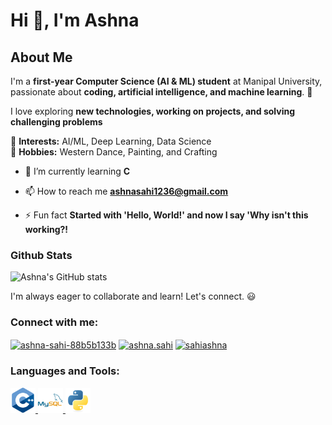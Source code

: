 
<h1 align="left">Hi 👋, I'm Ashna</h1>
<h2 align="left"> About Me</h2>  

I'm a **first-year Computer Science (AI & ML) student** at Manipal University, passionate about **coding, artificial intelligence, and machine learning**. 🚀 

I love exploring **new technologies, working on projects, and solving challenging problems**
 
🔹 **Interests:** AI/ML, Deep Learning, Data Science  
🔹 **Hobbies:** Western Dance, Painting, and Crafting  

- 🌱 I’m currently learning **C**

- 📫 How to reach me **ashnasahi1236@gmail.com**

- ⚡ Fun fact **Started with 'Hello, World!' and now I say 'Why isn't this working?!**

<h3 align="left">Github Stats</h3>

![Ashna's GitHub stats](https://github-readme-stats.vercel.app/api?username=lachimolala123&theme=dark&show_icons=true)

I'm always eager to collaborate and learn! Let's connect. 😃  
<h3 align="left">Connect with me:</h3>
<p align="left">
<a href="https://linkedin.com/in/ashna-sahi-88b5b133b" target="blank"><img align="center" src="https://raw.githubusercontent.com/rahuldkjain/github-profile-readme-generator/master/src/images/icons/Social/linked-in-alt.svg" alt="ashna-sahi-88b5b133b" height="30" width="40" /></a>
<a href="https://instagram.com/ashna.sahi" target="blank"><img align="center" src="https://raw.githubusercontent.com/rahuldkjain/github-profile-readme-generator/master/src/images/icons/Social/instagram.svg" alt="ashna.sahi" height="30" width="40" /></a>
<a href="https://www.hackerrank.com/sahiashna" target="blank"><img align="center" src="https://raw.githubusercontent.com/rahuldkjain/github-profile-readme-generator/master/src/images/icons/Social/hackerrank.svg" alt="sahiashna" height="30" width="40" /></a>
</p>

<h3 align="left">Languages and Tools:</h3>
<p align="left"> <a href="https://www.w3schools.com/cpp/" target="_blank" rel="noreferrer"> <img src="https://raw.githubusercontent.com/devicons/devicon/master/icons/cplusplus/cplusplus-original.svg" alt="cplusplus" width="40" height="40"/> </a> <a href="https://www.mysql.com/" target="_blank" rel="noreferrer"> <img src="https://raw.githubusercontent.com/devicons/devicon/master/icons/mysql/mysql-original-wordmark.svg" alt="mysql" width="40" height="40"/> </a> <a href="https://www.python.org" target="_blank" rel="noreferrer"> <img src="https://raw.githubusercontent.com/devicons/devicon/master/icons/python/python-original.svg" alt="python" width="40" height="40"/> </a> </p>
